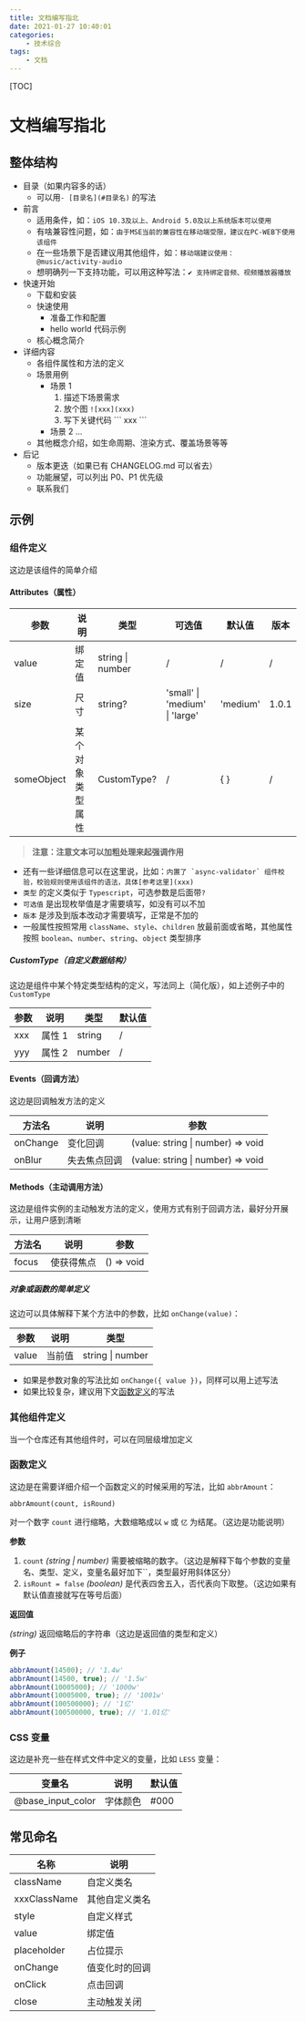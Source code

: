 ```yaml
---
title: 文档编写指北
date: 2021-01-27 10:40:01
categories:
    - 技术综合
tags:
    - 文档
---
```


[TOC]

<!-- 大概遍览了一下云音乐的 React 组件库，整理了一下文档编写的要点 -->

# 文档编写指北

## 整体结构

-   目录（如果内容多的话）
    -   可以用`- [目录名](#目录名)` 的写法
-   前言
    -   适用条件，如：`iOS 10.3及以上、Android 5.0及以上系统版本可以使用`
    -   有啥兼容性问题，如：`由于MSE当前的兼容性在移动端受限，建议在PC-WEB下使用该组件`
    -   在一些场景下是否建议用其他组件，如：`移动端建议使用：@music/activity-audio`
    -   想明确列一下支持功能，可以用这种写法：`✔︎ 支持绑定音频、视频播放器播放`
-   快速开始
    -   下载和安装
    -   快速使用
        -   准备工作和配置
        -   hello world 代码示例
    -   核心概念简介
-   详细内容
    -   各组件属性和方法的定义
    -   场景用例
        -   场景 1
            1. 描述下场景需求
            2. 放个图 `![xxx](xxx)`
            3. 写下关键代码 \`\`\` xxx \`\`\`
        -   场景 2 ...
    -   其他概念介绍，如生命周期、渲染方式、覆盖场景等等
-   后记
    -   版本更迭（如果已有 CHANGELOG.md 可以省去）
    -   功能展望，可以列出 P0、P1 优先级
    -   联系我们

## 示例

### 组件定义

这边是该组件的简单介绍

#### Attributes（属性）

| 参数       | 说明             | 类型             | 可选值                         | 默认值   | 版本  |
| ---------- | ---------------- | ---------------- | ------------------------------ | -------- | ----- |
| value      | 绑定值           | string \| number | /                              | /        | /     |
| size       | 尺寸             | string?          | 'small' \| 'medium' \| 'large' | 'medium' | 1.0.1 |
| someObject | 某个对象类型属性 | CustomType?      | /                              | { }      | /     |

> **注意：注意文本可以加粗处理来起强调作用**

-   还有一些详细信息可以在这里说，比如：`` 内置了 `async-validator` 组件校验，校验规则使用该组件的语法，具体[参考这里](xxx) ``
-   `类型` 的定义类似于 `Typescript`，可选参数是后面带`?`
-   `可选值` 是出现枚举值是才需要填写，如没有可以不加
-   `版本` 是涉及到版本改动才需要填写，正常是不加的
-   一般属性按照常用 `className`、`style`、`children` 放最前面或省略，其他属性按照 `boolean`、`number`、`string`、`object` 类型排序

##### CustomType（自定义数据结构）

这边是组件中某个特定类型结构的定义，写法同上（简化版），如上述例子中的 `CustomType`

| 参数 | 说明   | 类型   | 默认值 |
| ---- | ------ | ------ | ------ |
| xxx  | 属性 1 | string | /      |
| yyy  | 属性 2 | number | /      |

#### Events（回调方法）

这边是回调触发方法的定义

| 方法名   | 说明         | 参数                              |
| -------- | ------------ | --------------------------------- |
| onChange | 变化回调     | (value: string \| number) => void |
| onBlur   | 失去焦点回调 | (value: string \| number) => void |

#### Methods（主动调用方法）

这边是组件实例的主动触发方法的定义，使用方式有别于回调方法，最好分开展示，让用户感到清晰

| 方法名 | 说明       | 参数       |
| ------ | ---------- | ---------- |
| focus  | 使获得焦点 | () => void |

##### 对象或函数的简单定义

这边可以具体解释下某个方法中的参数，比如 `onChange(value)`：

| 参数  | 说明   | 类型             |
| ----- | ------ | ---------------- |
| value | 当前值 | string \| number |

-   如果是参数对象的写法比如 `onChange({ value })`，同样可以用上述写法
-   如果比较复杂，建议用下文[函数定义](#函数定义)的写法

### 其他组件定义

当一个仓库还有其他组件时，可以在同层级增加定义

### 函数定义

这边是在需要详细介绍一个函数定义的时候采用的写法，比如 `abbrAmount`：

```
abbrAmount(count, isRound)
```

对一个数字 `count` 进行缩略，大数缩略成以 `w` 或 `亿` 为结尾。（这边是功能说明）

**参数**

1. `count` _(string | number)_ 需要被缩略的数字。（这边是解释下每个参数的变量名、类型、定义，变量名最好加下``，类型最好用斜体区分）
2. `isRount = false` _(boolean)_ 是代表四舍五入，否代表向下取整。（这边如果有默认值直接就写在等号后面）

**返回值**

_(string)_ 返回缩略后的字符串（这边是返回值的类型和定义）

**例子**

```js
abbrAmount(14500); // '1.4w'
abbrAmount(14500, true); // '1.5w'
abbrAmount(10005000); // '1000w'
abbrAmount(10005000, true); // '1001w'
abbrAmount(100500000); // '1亿'
abbrAmount(100500000, true); // '1.01亿'
```

### CSS 变量

这边是补充一些在样式文件中定义的变量，比如 `LESS` 变量：

| 变量名            | 说明     | 默认值 |
| ----------------- | -------- | ------ |
| @base_input_color | 字体颜色 | #000   |

## 常见命名

| 名称         | 说明           |
| ------------ | -------------- |
| className    | 自定义类名     |
| xxxClassName | 其他自定义类名 |
| style        | 自定义样式     |
| value        | 绑定值         |
| placeholder  | 占位提示       |
| onChange     | 值变化时的回调 |
| onClick      | 点击回调       |
| close        | 主动触发关闭   |
